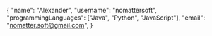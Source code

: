 {
  "name": "Alexander",
  "username": "nomattersoft",
  "programmingLanguages": ["Java", "Python", "JavaScript"],
  "email": "nomatter.soft@gmail.com",
}
